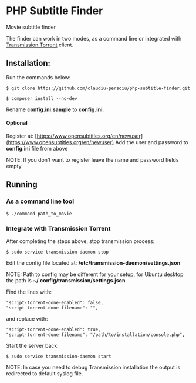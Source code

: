 # PHP Subtitle Finder
Movie subtitle finder

The finder can work in two modes, as a command line or integrated with [Transmission Torrent](https://transmissionbt.com/) client.

## Installation:

Run the commands below:
```
$ git clone https://github.com/claudiu-persoiu/php-subtitle-finder.git

$ composer install --no-dev
```

Rename **config.ini.sample** to **config.ini**.

#### Optional
Register at: [https://www.opensubtitles.org/en/newuser](https://www.opensubtitles.org/en/newuser)
Add the user and password to **config.ini** file from above

NOTE: If you don't want to register leave the name and password fields empty

## Running

### As a command line tool
```
$ ./command path_to_movie
```

### Integrate with Transmission Torrent

After completing the steps above, stop transmission process:
```
$ sudo service transmission-daemon stop
```

Edit the config file located at: **/etc/transmission-daemon/settings.json**

NOTE: Path to config may be different for your setup, for Ubuntu desktop the path is **~/.config/transmission/settings.json**


Find the lines with:
```
"script-torrent-done-enabled": false,
"script-torrent-done-filename": "",
```
and replace with:
```
"script-torrent-done-enabled": true,
"script-torrent-done-filename": "/path/to/installation/console.php",
```

Start the server back:
```
$ sudo service transmission-daemon start
```

NOTE: In case you need to debug Transmission installation the output is redirected to default syslog file.